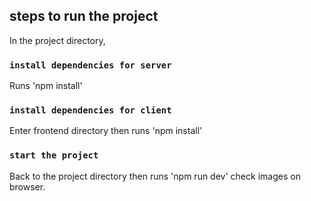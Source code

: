 ## steps to run the project

In the project directory,

### `install dependencies for server`

Runs 'npm install'

### `install dependencies for client`

Enter frontend directory then runs 'npm install'


### `start the project`

Back to the project directory then runs 'npm run dev'
check images on browser.
